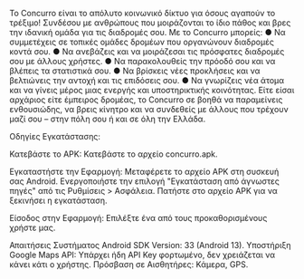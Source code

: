 Το Concurro είναι το απόλυτο κοινωνικό δίκτυο για όσους αγαπούν το
τρέξιμο! Συνδέσου με ανθρώπους που μοιράζονται το ίδιο πάθος και
βρες την ιδανική ομάδα για τις διαδρομές σου.
Με το Concurro μπορείς:
● Να συμμετέχεις σε τοπικές ομάδες δρομέων που οργανώνουν
διαδρομές κοντά σου.
● Να ανεβάζεις και να μοιράζεσαι τις πρόσφατες διαδρομές σου με
άλλους χρήστες.
● Να παρακολουθείς την πρόοδό σου και να βλέπεις τα στατιστικά
σου.
● Να βρίσκεις νέες προκλήσεις και να βελτιώνεις την αντοχή και τις
επιδόσεις σου.
● Να γνωρίζεις νέα άτομα και να γίνεις μέρος μιας ενεργής και
υποστηρικτικής κοινότητας.
Είτε είσαι αρχάριος είτε έμπειρος δρομέας, το Concurro σε βοηθά να
παραμείνεις ενθουσιώδης, να βρεις κίνητρο και να συνδεθείς με άλλους
που τρέχουν μαζί σου – στην πόλη σου ή και σε όλη την Ελλάδα.

Οδηγίες Εγκατάστασης:

Κατεβάστε το APK:
Κατεβάστε το αρχείο concurro.apk.

Εγκαταστήστε την Εφαρμογή:
Μεταφέρετε το αρχείο APK στη συσκευή σας Android.
Ενεργοποιήστε την επιλογή "Εγκατάσταση από άγνωστες πηγές" από τις Ρυθμίσεις > Ασφάλεια.
Πατήστε στο αρχείο APK για να ξεκινήσει η εγκατάσταση.

Είσοδος στην Εφαρμογή:
Επιλέξτε ένα από τους προκαθορισμένους χρήστε μας.

Απαιτήσεις Συστήματος
Android SDK Version: 33 (Android 13).
Υποστήριξη Google Maps API: Υπάρχει ήδη API Key φορτωμένο, δεν χρειάζεται να κάνει κάτι ο χρήστης.
Πρόσβαση σε Αισθητήρες: Κάμερα, GPS.

